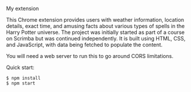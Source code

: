 My extension

This Chrome extension provides users with weather information, location details, exact time, and amusing facts about various types of spells in the Harry Potter universe. The project was initially started as part of a course on Scrimba but was continued independently. It is built using HTML, CSS, and JavaScript, with data being fetched to populate the content.

You will need a web server to run this to go around CORS limitations.



Quick start:

```
$ npm install
$ npm start
````

